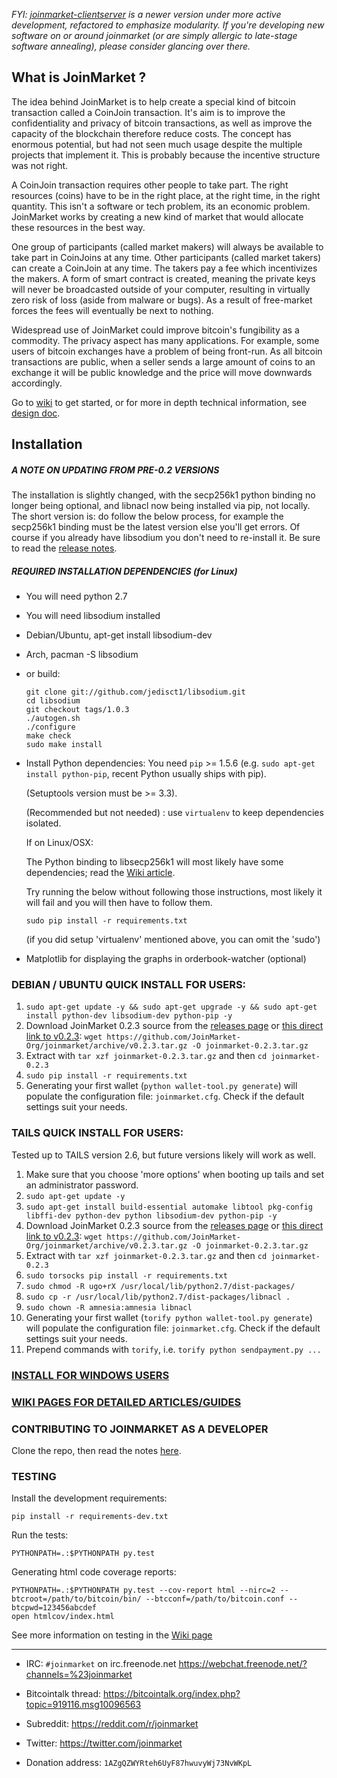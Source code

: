 
*FYI: [joinmarket-clientserver](https://github.com/JoinMarket-Org/joinmarket-clientserver) is a newer version under more active development, refactored to emphasize modularity. If you're developing new software on or around joinmarket (or are simply allergic to late-stage software annealing), please consider glancing over there.*

## What is JoinMarket ?

The idea behind JoinMarket is to help create a special kind of bitcoin transaction called a CoinJoin transaction. It's aim is to improve the confidentiality and privacy of bitcoin transactions, as well as improve the capacity of the blockchain therefore reduce costs. The concept has enormous potential, but had not seen much usage despite the multiple projects that implement it. This is probably because the incentive structure was not right.

A CoinJoin transaction requires other people to take part. The right resources (coins) have to be in the right place, at the right time, in the right quantity. This isn't a software or tech problem, its an economic problem. JoinMarket works by creating a new kind of market that would allocate these resources in the best way.

One group of participants (called market makers) will always be available to take part in CoinJoins at any time. Other participants (called market takers) can create a CoinJoin at any time. The takers pay a fee which incentivizes the makers. A form of smart contract is created, meaning the private keys will never be broadcasted outside of your computer, resulting in virtually zero risk of loss (aside from malware or bugs). As a result of free-market forces the fees will eventually be next to nothing. 

Widespread use of JoinMarket could improve bitcoin's fungibility as a commodity. The privacy aspect has many applications. For example, some users of bitcoin exchanges have a problem of being front-run. As all bitcoin transactions are public, when a seller sends a large amount of coins to an exchange it will be public knowledge and the price will move downwards accordingly.

Go to [wiki](https://github.com/JoinMarket-Org/joinmarket/wiki) to get started, or for more in depth technical information, see [design doc](https://github.com/JoinMarket-Org/JoinMarket-Docs/blob/master/High-level-design.md).

## Installation

##### A NOTE ON UPDATING FROM PRE-0.2 VERSIONS
The installation is slightly changed, with the secp256k1 python binding no longer being optional, and libnacl now being installed via pip, not locally. The short version is: do follow the below process, for example the secp256k1 binding must be the latest version else you'll get errors. Of course if you already have libsodium you don't need to re-install it. Be sure to read the [release notes](https://github.com/JoinMarket-Org/joinmarket/blob/develop/doc/release-notes-0.2.3.md).

##### REQUIRED INSTALLATION DEPENDENCIES (for Linux)

+ You will need python 2.7

+ You will need libsodium installed

 - Debian/Ubuntu, apt-get install libsodium-dev
 - Arch, pacman -S libsodium
 - or build:

    ```
    git clone git://github.com/jedisct1/libsodium.git
    cd libsodium
    git checkout tags/1.0.3
    ./autogen.sh
    ./configure
    make check
    sudo make install
    ```

+ Install Python dependencies:
    You need `pip` >= 1.5.6 (e.g. `sudo apt-get install python-pip`, recent Python usually ships with pip).

    (Setuptools version must be >= 3.3).

    (Recommended but not needed) : use `virtualenv` to keep dependencies isolated.

    If on Linux/OSX:

    The Python binding to libsecp256k1 will most likely have some dependencies; read the [Wiki article](https://github.com/JoinMarket-Org/joinmarket/wiki/Installing-the-libsecp256k1-binding).

    Try running the below without following those instructions, most likely it will fail and you will then have to follow them.

    ```
    sudo pip install -r requirements.txt
    ```
    (if you did setup 'virtualenv' mentioned above, you can omit the 'sudo')
    
+ Matplotlib for displaying the graphs in orderbook-watcher (optional)

### DEBIAN / UBUNTU QUICK INSTALL FOR USERS:

1. `sudo apt-get update -y && sudo apt-get upgrade -y && sudo apt-get install python-dev libsodium-dev python-pip -y`
2. Download JoinMarket 0.2.3 source from the [releases page](https://github.com/joinmarket-org/joinmarket/releases/tag/v0.2.3) or [this direct link to v0.2.3](https://github.com/JoinMarket-Org/joinmarket/archive/v0.2.3.tar.gz):
   `wget https://github.com/JoinMarket-Org/joinmarket/archive/v0.2.3.tar.gz -O joinmarket-0.2.3.tar.gz`
3. Extract with `tar xzf joinmarket-0.2.3.tar.gz` and then `cd joinmarket-0.2.3`
4. `sudo pip install -r requirements.txt`
5. Generating your first wallet (`python wallet-tool.py generate`) will populate the configuration file: `joinmarket.cfg`.
   Check if the default settings suit your needs.
   
### TAILS QUICK INSTALL FOR USERS:
Tested up to TAILS version 2.6, but future versions likely will work as well.

1. Make sure that you choose 'more options' when booting up tails and set an administrator password.
2. `sudo apt-get update -y`
3. `sudo apt-get install build-essential automake libtool pkg-config libffi-dev python-dev python libsodium-dev python-pip -y`
4. Download JoinMarket 0.2.3 source from the [releases page](https://github.com/joinmarket-org/joinmarket/releases/tag/v0.2.3) or [this direct link to v0.2.3](https://github.com/JoinMarket-Org/joinmarket/archive/v0.2.3.tar.gz):
   `wget https://github.com/JoinMarket-Org/joinmarket/archive/v0.2.3.tar.gz -O joinmarket-0.2.3.tar.gz`
5. Extract with `tar xzf joinmarket-0.2.3.tar.gz` and then `cd joinmarket-0.2.3`
6. `sudo torsocks pip install -r requirements.txt`
7. `sudo chmod -R ugo+rX /usr/local/lib/python2.7/dist-packages/`
8. `sudo cp -r /usr/local/lib/python2.7/dist-packages/libnacl .`
9. `sudo chown -R amnesia:amnesia libnacl`
10. Generating your first wallet (`torify python wallet-tool.py generate`) will populate the configuration file: `joinmarket.cfg`.
   Check if the default settings suit your needs.
11. Prepend commands with `torify`, i.e. `torify python sendpayment.py ...`

### [INSTALL FOR WINDOWS USERS](https://github.com/JoinMarket-Org/joinmarket/wiki/Installing-JoinMarket-on-Windows)

### [WIKI PAGES FOR DETAILED ARTICLES/GUIDES](https://github.com/joinmarket-org/joinmarket/wiki)

### CONTRIBUTING TO JOINMARKET AS A DEVELOPER

Clone the repo, then read the notes [here](./CONTRIBUTING.md).

### TESTING

Install the development requirements:

    pip install -r requirements-dev.txt

Run the tests:

    PYTHONPATH=.:$PYTHONPATH py.test

Generating html code coverage reports:

    PYTHONPATH=.:$PYTHONPATH py.test --cov-report html --nirc=2 --btcroot=/path/to/bitcoin/bin/ --btcconf=/path/to/bitcoin.conf --btcpwd=123456abcdef
    open htmlcov/index.html

See more information on testing in the [Wiki page](https://github.com/JoinMarket-Org/joinmarket/wiki/Testing)

---

+ IRC: `#joinmarket` on irc.freenode.net https://webchat.freenode.net/?channels=%23joinmarket

+ Bitcointalk thread: https://bitcointalk.org/index.php?topic=919116.msg10096563

+ Subreddit: https://reddit.com/r/joinmarket

+ Twitter: https://twitter.com/joinmarket

+ Donation address: `1AZgQZWYRteh6UyF87hwuvyWj73NvWKpL`
